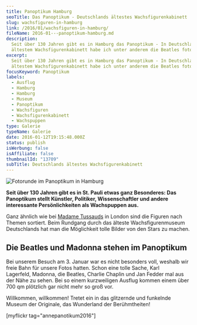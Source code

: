 ```yaml
---
title: Panoptikum Hamburg
seoTitle: Das Panoptikum - Deutschlands ältestes Wachsfigurenkabinett
slug: wachsfiguren-in-hamburg
link: /2016/01/wachsfiguren-in-hamburg/
fileName: 2016-01---panoptikum-hamburg.md
description:
  Seit über 130 Jahren gibt es in Hamburg das Panoptikum - In Deutschlands
  ältestem Wachsfigurenkabinett habe ich unter anderem die Beatles fotografiert.
excerpt:
  Seit über 130 Jahren gibt es in Hamburg das Panoptikum - In Deutschlands
  ältestem Wachsfigurenkabinett habe ich unter anderem die Beatles fotografiert.
focusKeyword: Panoptikum
labels:
  - Ausflug
  - Hamburg
  - Hamburg
  - Museum
  - Panoptikum
  - Wachsfiguren
  - Wachsfigurenkabinett
  - Wachspuppen
type: Galerie
typeName: Galerie
date: 2016-01-12T19:15:48.000Z
status: publish
isWerbung: false
isAffiliate: false
thumbnailId: "13709"
subTitle: Deutschlands ältestes Wachsfigurenkabinett
---
```


![Fotorunde im Panoptikum in Hamburg](http://cardamonchai.com/wp-content/uploads/2016/01/24228465322_9e793a5ea7_z.jpg "Fotorunde im Panoptikum in Hamburg")

<strong>Seit über 130 Jahren gibt es in St. Pauli etwas ganz Besonderes: Das
Panoptikum stellt Künstler, Politiker, Wissenschaftler und andere interessante
Persönlichkeiten als Wachspuppen aus.</strong>

Ganz ähnlich wie bei
<a href="http://cardamonchai.com/2014/04/st-patricks-day-in-london/">Madame
Tussauds</a> in London sind die Figuren nach Themen sortiert. Beim Rundgang
durch das älteste Wachsfigurenmuseum Deutschlands hat man die Möglichkeit tolle
Bilder von den Stars zu machen.

## Die Beatles und Madonna stehen im Panoptikum

Bei unserem Besuch am 3. Januar war es nicht besonders voll, weshalb wir freie
Bahn für unsere Fotos hatten. Schon eine tolle Sache, Karl Lagerfeld, Madonna,
die Beatles, Charlie Chaplin und Jan Fedder mal aus der Nähe zu sehen. Bei so
einem kurzweiligen Ausflug kommen einem über 700 qm plötzlich gar nicht mehr so
groß vor.

Willkommen, willkommen! Tretet ein in das glitzernde und funkelnde Museum der
Originale, das Wunderland der Berühmtheiten!

[myflickr tag="annepanotikum2016"]

&nbsp;
